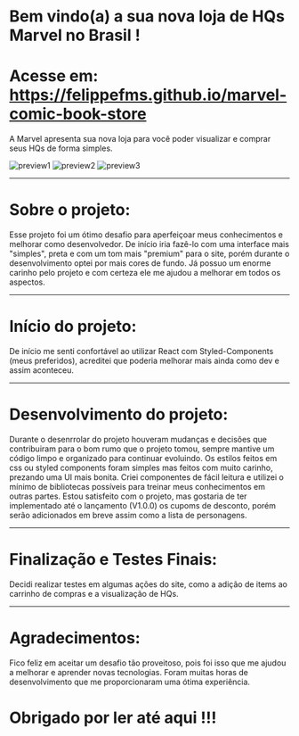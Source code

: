 # Bem vindo(a) a sua nova loja de HQs Marvel no Brasil !

# Acesse em: https://felippefms.github.io/marvel-comic-book-store

A Marvel apresenta sua nova loja para você poder visualizar e comprar seus HQs de forma simples.

![preview1]([https://github.com/felippefms/galeria_animais/blob/main/src/imgs/preview1.jpg](https://github.com/felippefms/marvel-comic-book-store/blob/master/src/imgs/preview1.jpg))
![preview2]([https://github.com/felippefms/galeria_animais/blob/main/src/imgs/preview2.jpg](https://github.com/felippefms/marvel-comic-book-store/blob/master/src/imgs/preview2.jpg))
![preview3]([https://github.com/felippefms/galeria_animais/blob/main/src/imgs/preview3.jpg](https://github.com/felippefms/marvel-comic-book-store/blob/master/src/imgs/preview3.jpg))

***

# Sobre o projeto:

Esse projeto foi um ótimo desafio para aperfeiçoar meus conhecimentos e melhorar como desenvolvedor.
De início iria fazê-lo com uma interface mais "simples", preta e com um tom mais "premium" para o site, porém durante o desenvolvimento optei por mais cores de fundo.
Já possuo um enorme carinho pelo projeto e com certeza ele me ajudou a melhorar em todos os aspectos.

***

# Início do projeto:

De início me senti confortável ao utilizar React com Styled-Components (meus preferidos), acreditei que poderia melhorar mais ainda como dev e assim aconteceu.

***

# Desenvolvimento do projeto:

Durante o desenrrolar do projeto houveram mudanças e decisões que contribuiram para o bom rumo que o projeto tomou, sempre mantive um código limpo e organizado para continuar evoluindo.
Os estilos feitos em css ou styled components foram simples mas feitos com muito carinho, prezando uma UI mais bonita.
Criei componentes de fácil leitura e utilizei o mínimo de bibliotecas possíveis para treinar meus conhecimentos em outras partes.
Estou satisfeito com o projeto, mas gostaria de ter implementado até o lançamento (V1.0.0) os cupoms de desconto, porém serão adicionados em breve assim como a lista de personagens.

***

# Finalização e Testes Finais:

Decidi realizar testes em algumas ações do site, como a adição de items ao carrinho de compras e a visualização de HQs.

***

# Agradecimentos:

Fico feliz em aceitar um desafio tão proveitoso, pois foi isso que me ajudou a melhorar e aprender novas tecnologias. Foram muitas horas de desenvolvimento 
que me proporcionaram uma ótima experiência.

# Obrigado por ler até aqui !!!
